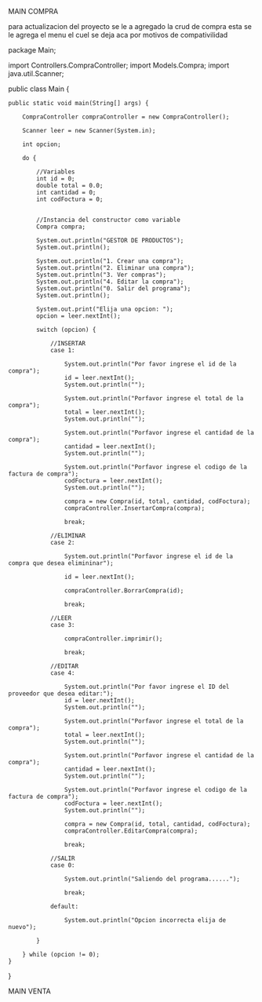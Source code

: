 MAIN COMPRA

para actualizacion del proyecto se le a agregado la crud de compra esta se le agrega el menu el cuel se deja aca por motivos de compativilidad

package Main;

import Controllers.CompraController;
import Models.Compra;
import java.util.Scanner;


public class Main {

    public static void main(String[] args) {

        CompraController compraController = new CompraController();

        Scanner leer = new Scanner(System.in);

        int opcion;

        do {

            //Variables
            int id = 0;
            double total = 0.0;
            int cantidad = 0;
            int codFoctura = 0;

            
            //Instancia del constructor como variable
            Compra compra;

            System.out.println("GESTOR DE PRODUCTOS");
            System.out.println();

            System.out.println("1. Crear una compra");
            System.out.println("2. Eliminar una compra");
            System.out.println("3. Ver compras");
            System.out.println("4. Editar la compra");
            System.out.println("0. Salir del programa");
            System.out.println();

            System.out.print("Elija una opcion: ");
            opcion = leer.nextInt();

            switch (opcion) {

                //INSERTAR
                case 1:
                    
                    System.out.println("Por favor ingrese el id de la compra");
                    id = leer.nextInt();
                    System.out.println("");
                    
                    System.out.println("Porfavor ingrese el total de la compra");
                    total = leer.nextInt();
                    System.out.println("");
                    
                    System.out.println("Porfavor ingrese el cantidad de la compra");
                    cantidad = leer.nextInt();
                    System.out.println("");
                    
                    System.out.println("Porfavor ingrese el codigo de la factura de compra");
                    codFoctura = leer.nextInt();
                    System.out.println("");

                    compra = new Compra(id, total, cantidad, codFoctura);
                    compraController.InsertarCompra(compra);

                    break;

                //ELIMINAR
                case 2:

                    System.out.println("Porfavor ingrese el id de la compra que desea elimininar");

                    id = leer.nextInt();

                    compraController.BorrarCompra(id);

                    break;

                //LEER 
                case 3:

                    compraController.imprimir();

                    break;

                //EDITAR
                case 4:

                    System.out.println("Por favor ingrese el ID del proveedor que desea editar:");
                    id = leer.nextInt();
                    System.out.println("");
                    
                    System.out.println("Porfavor ingrese el total de la compra");
                    total = leer.nextInt();
                    System.out.println("");
                    
                    System.out.println("Porfavor ingrese el cantidad de la compra");
                    cantidad = leer.nextInt();
                    System.out.println("");
                    
                    System.out.println("Porfavor ingrese el codigo de la factura de compra");
                    codFoctura = leer.nextInt();
                    System.out.println("");

                    compra = new Compra(id, total, cantidad, codFoctura);
                    compraController.EditarCompra(compra);

                    break;

                //SALIR
                case 0:

                    System.out.println("Saliendo del programa......");

                    break;

                default:
                    
                    System.out.println("Opcion incorrecta elija de nuevo");

            }

        } while (opcion != 0);
    }

}

MAIN VENTA
